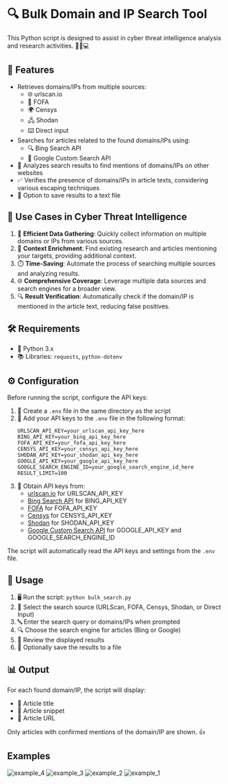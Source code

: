 # 🔍 Bulk Domain and IP Search Tool

This Python script is designed to assist in cyber threat intelligence analysis and research activities. 🕵️‍♀️💻

## 🚀 Features

- Retrieves domains/IPs from multiple sources:
  - 🌐 urlscan.io
  - 🔎 FOFA
  - 🌍 Censys
  - 🖧 Shodan
  - ⌨️ Direct input
- Searches for articles related to the found domains/IPs using:
  - 🔍 Bing Search API
  - 🔎 Google Custom Search API
- 🧐 Analyzes search results to find mentions of domains/IPs on other websites
- ✅ Verifies the presence of domains/IPs in article texts, considering various escaping techniques
- 💾 Option to save results to a text file

## 🎯 Use Cases in Cyber Threat Intelligence

1. 🚀 **Efficient Data Gathering**: Quickly collect information on multiple domains or IPs from various sources.
2. 🧩 **Context Enrichment**: Find existing research and articles mentioning your targets, providing additional context.
3. ⏱️ **Time-Saving**: Automate the process of searching multiple sources and analyzing results.
4. 🌐 **Comprehensive Coverage**: Leverage multiple data sources and search engines for a broader view.
5. 🔍 **Result Verification**: Automatically check if the domain/IP is mentioned in the article text, reducing false positives.

## 🛠️ Requirements

- 🐍 Python 3.x
- 📚 Libraries: `requests`, `python-dotenv`

## ⚙️ Configuration

Before running the script, configure the API keys:

1. 📁 Create a `.env` file in the same directory as the script
2. 🔑 Add your API keys to the `.env` file in the following format:
   ```
   URLSCAN_API_KEY=your_urlscan_api_key_here
   BING_API_KEY=your_bing_api_key_here
   FOFA_API_KEY=your_fofa_api_key_here
   CENSYS_API_KEY=your_censys_api_key_here
   SHODAN_API_KEY=your_shodan_api_key_here
   GOOGLE_API_KEY=your_google_api_key_here
   GOOGLE_SEARCH_ENGINE_ID=your_google_search_engine_id_here
   RESULT_LIMIT=100
   ```
3. 🔐 Obtain API keys from:
   - [urlscan.io](https://urlscan.io/) for URLSCAN_API_KEY
   - [Bing Search API](https://www.microsoft.com/en-us/bing/apis/bing-web-search-api) for BING_API_KEY
   - [FOFA](https://fofa.info/) for FOFA_API_KEY
   - [Censys](https://censys.io/) for CENSYS_API_KEY
   - [Shodan](https://www.shodan.io/) for SHODAN_API_KEY
   - [Google Custom Search API](https://developers.google.com/custom-search/v1/overview) for GOOGLE_API_KEY and GOOGLE_SEARCH_ENGINE_ID

The script will automatically read the API keys and settings from the `.env` file.

## 🚀 Usage

1. 🖥️ Run the script: `python bulk_search.py`
2. 🔢 Select the search source (URLScan, FOFA, Censys, Shodan, or Direct Input)
3. 🔤 Enter the search query or domains/IPs when prompted
4. 🔍 Choose the search engine for articles (Bing or Google)
5. 👀 Review the displayed results
6. 💾 Optionally save the results to a file

## 📊 Output

For each found domain/IP, the script will display:
- 📌 Article title
- 📝 Article snippet
- 🔗 Article URL

Only articles with confirmed mentions of the domain/IP are shown. 👍

## Examples
![example_4](https://github.com/user-attachments/assets/c2edd99e-ac8a-4bbd-9a7e-cd649407ac31)
![example_3](https://github.com/user-attachments/assets/7097c376-2ce6-4ff0-934d-ee52d077b100)
![example_2](https://github.com/user-attachments/assets/248a21b9-1543-4c9e-82b8-e9addeb9f278)
![example_1](https://github.com/user-attachments/assets/4fcf8312-2246-4cb6-b859-ba9bb596abd9)
